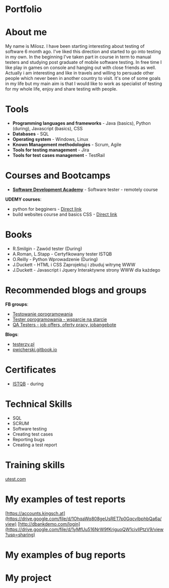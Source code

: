 # Portfolio
# About me
My name is Milosz. I have been starting interesting about testing of software 6 month ago. I've liked this direction and started to go into testing in my own. In the beginning I've taken part in course in term to manual testers and studying post graduate of mobile software testing. In free time I like play in games on console and hanging out with close friends as well. Actually i am interesting and like in travels and willing to persuade other people which never been in another country to visit. It's one of some goals in my life but my main aim is that I would like to work as specialist of testing for my whole life, enjoy and share testing with people.
# Tools
* **Programming languages and frameworks** - Java (basics), Python (during), Javascript (basics), CSS
* **Databases** - SQL
* **Operating system** - Windows, Linux 
* **Known Management methodologies** - Scrum, Agile
* **Tools for testing management** - Jira
* **Tools for test cases management** - TestRail
# Courses and Bootcamps
* **[Software Development Academy](https://sdacademy.pl)** - Software tester - remotely course

**UDEMY courses**:
* python for begginers - [Direct link](https://www.udemy.com/course/python-dla-poczatkujacych)
* build websites course and basics CSS - [Direct link](https://www.udemy.com/course/kurs-tworzenia-stron-www-w-html-i-css-od-podstaw-do-eksperta)
# Books
* R.Smilgin - Zawód tester (During)
* A.Roman, L.Stapp - Certyfikowany tester ISTQB
* O.Reilly - Python Wprowadzenie (During)
* J.Duckett - HTML i CSS Zaprojektuj i zbuduj witrynę WWW
* J.Duckett - Javascript i Jquery Interaktywne strony WWW dla każdego
# Recommended blogs and groups
**FB groups**: 
 * [Testowanie oprogramowania](https://www.facebook.com/groups/TestowanieOprogramowania/)
 * [Tester oprogramowania - wsparcie na starcie](https://www.facebook.com/groups/testeroprogramowania)
 * [QA Testers - job offers, oferty pracy, jobangebote](https://www.facebook.com/groups/808752555920542)
 
**Blogs**:

* [testerzy.pl](https://testerzy.pl/)
* [pwicherski.gitbook.io](https://pwicherski.gitbook.io)

# Certificates
* [ISTQB](https://www.gasq.org/en/certification/check-a-certificate.html) - during
# Technical Skills
* SQL
* SCRUM
* Software testing
* Creating test cases
* Reporting bugs
* Creating a test report
# Training skills
[utest.com](https://www.utest.com)
# My examples of test reports
[https://accounts.kingsch.at](https://drive.google.com/file/d/1OhqaWq808geUsRET7p0GqcvIbphbQa6a/view)
[http://dbankdemo.com/login](https://drive.google.com/file/d/1yMfUu516NrW9fKriguoQW1civllPtzV9/view?usp=sharing)
# My examples of bug reports
# My project

